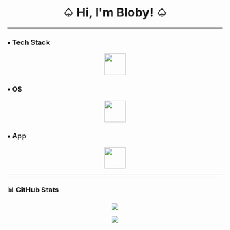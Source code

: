 <h1 align="center">♤ Hi, I'm Bloby! ♤</h1>

---

### • Tech Stack
<p align="center">
  <img src="https://skillicons.dev/icons?i=js,ts,nodejs,npm,discord" height="50"/>
</p>

### • OS
<p align="center">
  <img src="https://skillicons.dev/icons?i=windows,linux" height="50"/>
</p>

### • App
<p align="center">
  <img src="https://skillicons.dev/icons?i=discord,vscode" height="50"/>
</p>

---

### 📊 GitHub Stats
<p align="center">
  <img src="https://github-readme-stats.vercel.app/api?username=bloby22&show_icons=true&theme=react" />
</p>

<p align="center">
  <img src="https://github-readme-stats.vercel.app/api/top-langs/?username=bloby22&layout=compact&theme=react" />
</p>